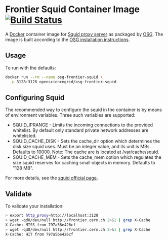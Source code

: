 Frontier Squid Container Image [![Build Status](https://travis-ci.org/opensciencegrid/docker-frontier-squid.svg?branch=master)](https://travis-ci.org/opensciencegrid/docker-frontier-squid)
==============================

A [Docker](https://hub.docker.com/r/opensciencegrid/frontier-squid) container image for
[Squid proxy server](http://www.squid-cache.org/) as packaged by [OSG](https://www.opensciencegrid.org/).
The image is built according to the
[OSG installation instructions](http://opensciencegrid.github.io/docs/data/frontier-squid/).

Usage
-----

To run with the defaults:

```bash
docker run --rm --name osg-frontier-squid \
  -p 3128:3128 opensciencegrid/osg-frontier-squid
```

Configuring Squid
-----------------

The recommended way to configure the squid in the container is by means of environment variables.
Three such variables are supported:
* SQUID_IPRANGE - Limits the incoming connections to the provided whitelist. By default only standard private network addresses are whitelisted.
* SQUID_CACHE_DISK - Sets the cache_dir option which determines the disk size squid uses. Must be an integer value, and its unit is MBs. Defaults to 10000.
                     Note: The cache are is located at /var/cache/squid.
* SQUID_CACHE_MEM - Sets the cache_mem option which regulates the size squid reserves for caching small objects in memory. Defaults to "128 MB".

For more details, see the [squid official page](https://twiki.cern.ch/twiki/bin/view/Frontier/InstallSquid#Configuration).


Validate
--------

To validate your installation:

```bash
> export http_proxy=http://localhost:3128
> wget -qdO/dev/null http://frontier.cern.ch 2>&1 | grep X-Cache
X-Cache: MISS from 797a56e426cf
> wget -qdO/dev/null http://frontier.cern.ch 2>&1 | grep X-Cache
X-Cache: HIT from 797a56e426cf
```

